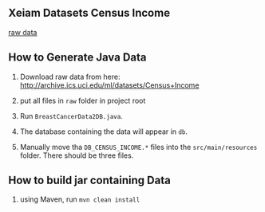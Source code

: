 ## Xeiam Datasets Census Income

[raw data](http://archive.ics.uci.edu/ml/datasets/Census+Income) 

## How to Generate Java Data

1. Download raw data from here: http://archive.ics.uci.edu/ml/datasets/Census+Income

1. put all files in `raw` folder in project root

1. Run `BreastCancerData2DB.java`. 

1. The database containing the data will appear in `db`.

1. Manually move tha `DB_CENSUS_INCOME.*` files into the `src/main/resources` folder. There should be three files. 

## How to build jar containing Data

1. using Maven, run `mvn clean install`